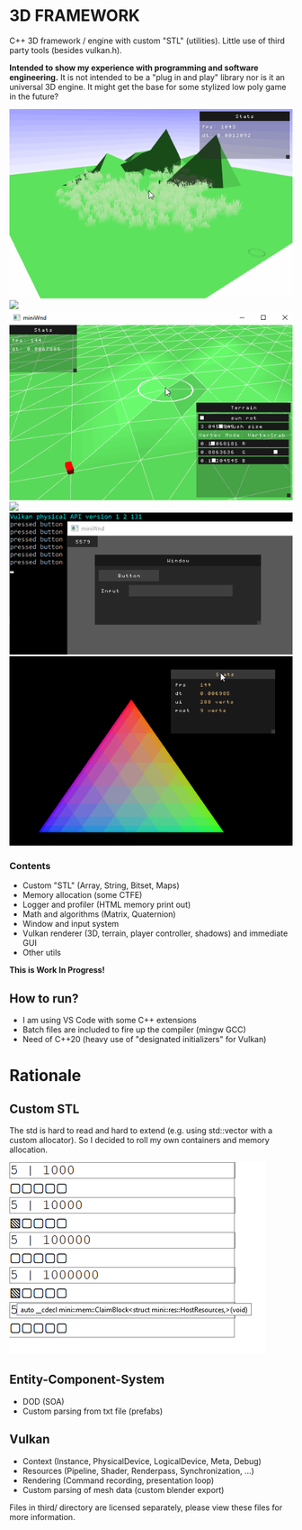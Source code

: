 # 3D FRAMEWORK
C++ 3D framework / engine with custom "STL" (utilities).
Little use of third party tools (besides vulkan.h).

**Intended to show my experience with programming and software engineering.**
It is not intended to be a "plug in and play" library nor is it an universal 3D engine.
It might get the base for some stylized low poly game in the future?

![](Media/Progress/2020_09_03_grassPerf.gif)
![](Media/Progress/2020_08_25_grass.gif)
![](Media/Progress/2020_08_14_terrainEdit.gif)
![](Media/Progress/2020_08_04_terrainStichPlayerMove.gif)
![](Media/Progress/2020_07_04_ui_wnd.gif)
![](Media/Progress/2020_09_18_blur2.gif)

### Contents
- Custom "STL" (Array, String, Bitset, Maps)
- Memory allocation (some CTFE)
- Logger and profiler (HTML memory print out)
- Math and algorithms (Matrix, Quaternion)
- Window and input system
- Vulkan renderer (3D, terrain, player controller, shadows) and immediate GUI
- Other utils

**This is Work In Progress!**


## How to run?
- I am using VS Code with some C++ extensions
- Batch files are included to fire up the compiler (mingw GCC)
- Need of C++20 (heavy use of "designated initializers" for Vulkan)


# Rationale

## Custom STL
The std is hard to read and hard to extend (e.g. using std::vector with a custom allocator).
So I decided to roll my own containers and memory allocation.

![](Media/Progress/2020_08_08_AllocationView.png)

## Entity-Component-System
- DOD (SOA)
- Custom parsing from txt file (prefabs)

## Vulkan
- Context   (Instance, PhysicalDevice, LogicalDevice, Meta, Debug)
- Resources (Pipeline, Shader, Renderpass, Synchronization, ...)
- Rendering (Command recording, presentation loop)
- Custom parsing of mesh data (custom blender export)

Files in third/ directory are licensed separately, please view these files for more information.
